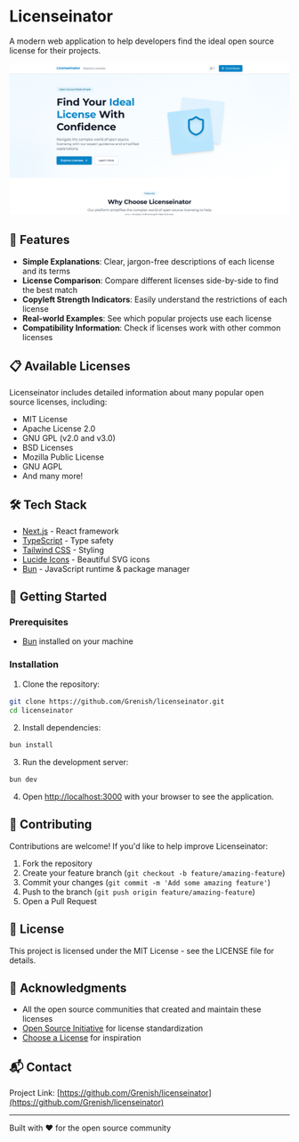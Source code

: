 # Licenseinator

A modern web application to help developers find the ideal open source license for their projects.

![Licenseinator](./public/licenseinator.png)

## 🚀 Features

- **Simple Explanations**: Clear, jargon-free descriptions of each license and its terms
- **License Comparison**: Compare different licenses side-by-side to find the best match
- **Copyleft Strength Indicators**: Easily understand the restrictions of each license
- **Real-world Examples**: See which popular projects use each license
- **Compatibility Information**: Check if licenses work with other common licenses

## 📋 Available Licenses

Licenseinator includes detailed information about many popular open source licenses, including:

- MIT License
- Apache License 2.0
- GNU GPL (v2.0 and v3.0)
- BSD Licenses
- Mozilla Public License
- GNU AGPL
- And many more!

## 🛠️ Tech Stack

- [Next.js](https://nextjs.org/) - React framework
- [TypeScript](https://www.typescriptlang.org/) - Type safety
- [Tailwind CSS](https://tailwindcss.com/) - Styling
- [Lucide Icons](https://lucide.dev/) - Beautiful SVG icons
- [Bun](https://bun.sh/) - JavaScript runtime & package manager

## 🚀 Getting Started

### Prerequisites

- [Bun](https://bun.sh/) installed on your machine

### Installation

1. Clone the repository:

```bash
git clone https://github.com/Grenish/licenseinator.git
cd licenseinator
````

2. Install dependencies:

```bash
bun install
```

3. Run the development server:

```bash
bun dev
```

4. Open [http://localhost:3000](http://localhost:3000) with your browser to see the application.

## 🤝 Contributing

Contributions are welcome! If you'd like to help improve Licenseinator:

1. Fork the repository
2. Create your feature branch (`git checkout -b feature/amazing-feature`)
3. Commit your changes (`git commit -m 'Add some amazing feature'`)
4. Push to the branch (`git push origin feature/amazing-feature`)
5. Open a Pull Request

## 📝 License

This project is licensed under the MIT License - see the LICENSE file for details.

## 🙏 Acknowledgments

- All the open source communities that created and maintain these licenses
- [Open Source Initiative](https://opensource.org/) for license standardization
- [Choose a License](https://choosealicense.com/) for inspiration

## 📬 Contact

Project Link: [https://github.com/Grenish/licenseinator](https://github.com/Grenish/licenseinator)

---

Built with ❤️ for the open source community

